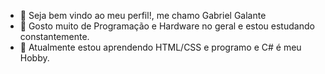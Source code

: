- 👋 Seja bem vindo ao meu perfil!, me chamo Gabriel Galante
- 👀 Gosto muito de Programação e Hardware no geral e estou estudando constantemente.
- 🌱 Atualmente estou aprendendo HTML/CSS e programo e C# é meu Hobby.

<!---
GabrielGalante1/GabrielGalante1 is a ✨ special ✨ repository because its `README.md` (this file) appears on your GitHub profile.
You can click the Preview link to take a look at your changes.
--->
